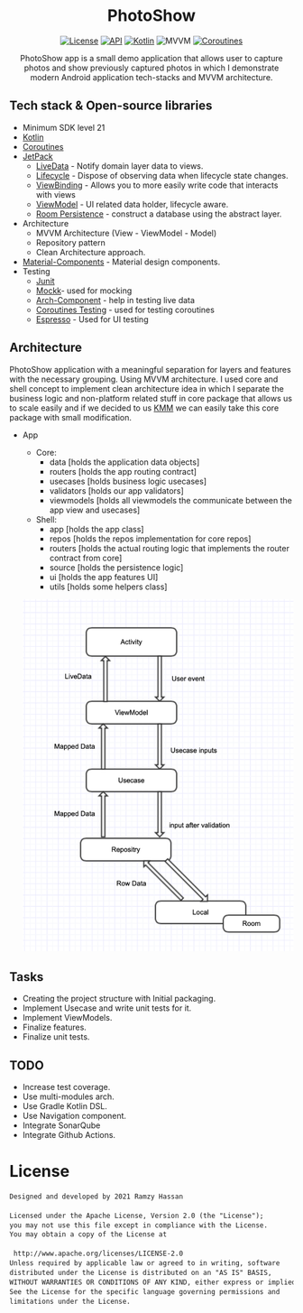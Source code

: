 
<h1 align="center"> PhotoShow </h1>  
  
<p align="center">  
  <a href="https://opensource.org/licenses/Apache-2.0"><img alt="License" src="https://img.shields.io/badge/License-Apache%202.0-blue.svg"/></a>  
  <a href="https://android-arsenal.com/api?level=29"><img alt="API" src="https://img.shields.io/badge/API-29%2B-brightgreen.svg?style=flat"/></a>  
  <a href="https://kotlinlang.org"><img alt="Kotlin" src="https://img.shields.io/badge/Kotlin-1.4.xxx-blue"/></a>  
  <img alt="MVVM" src="https://img.shields.io/badge/MVVM-Architecture-orange"/>  
  <a href="https://developer.android.com/kotlin/coroutines"><img alt="Coroutines" src="https://img.shields.io/badge/Coroutines-Asynchronous-red"/></a>  
</p>  

<p align="center">  
PhotoShow app is a small demo application that allows user to capture photos and show previously captured photos in which I demonstrate modern Android application tech-stacks and MVVM architecture.  
</p>  
  
## Tech stack & Open-source libraries  
- Minimum SDK level 21  
- [Kotlin](https://kotlinlang.org/)  
- [Coroutines](https://github.com/Kotlin/kotlinx.coroutines)  
- [JetPack](https://developer.android.com/jetpack)  
  - [LiveData](https://developer.android.com/topic/libraries/architecture/livedata) - Notify domain layer data to views.  
  - [Lifecycle](https://developer.android.com/topic/libraries/architecture/lifecycle) - Dispose of observing data when lifecycle state changes.  
  - [ViewBinding](https://developer.android.com/topic/libraries/view-binding) - Allows you to more easily write code that interacts with views  
  - [ViewModel](https://developer.android.com/topic/libraries/architecture/viewmodel) - UI related data holder, lifecycle aware.  
  - [Room Persistence](https://developer.android.com/training/data-storage/room) - construct a database using the abstract layer.  
- Architecture  
  - MVVM Architecture (View - ViewModel - Model)  
  - Repository pattern  
  - Clean Architecture approach.  
- [Material-Components](https://github.com/material-components/material-components-android) - Material design components.  
- Testing  
  - [Junit](https://junit.org/junit4/) 
  - [Mockk](https://mockk.io)- used for mocking
  - [Arch-Component](https://developer.android.com/jetpack/androidx/releases/arch-core) - help in testing live data
  - [Coroutines Testing](https://kotlin.github.io/kotlinx.coroutines/kotlinx-coroutines-test/) - used for testing coroutines
  - [Espresso](https://developer.android.com/training/testing/espresso) - Used for UI testing
  
## Architecture  
PhotoShow application with a meaningful separation for layers and features with the necessary grouping. Using MVVM architecture. I used core and shell concept to implement clean architecture idea in which I separate the business logic and non-platform related stuff in core package that allows us to scale easily and if we decided to us [KMM](https://kotlinlang.org/docs/multiplatform.html) we can easily take this core package with small modification. 
- App  
  - Core:  
    - data [holds the application data objects]
    - routers [holds the app routing contract]
    - usecases [holds business logic usecases]
    - validators  [holds our app validators]
    - viewmodels [holds all viewmodels the communicate between the app view and usecases]
  - Shell:  
    - app [holds the app class]
    - repos [holds the repos implementation for core repos]
    - routers [holds the actual routing logic that implements the router contract from core]
    - source [holds the persistence logic]
    - ui [holds the app features UI]
    - utils [holds some helpers class]
    
    
  ![Application Flow Diagram](https://github.com/ramzyhassan44/photos-show/blob/master/app-arch.png)  

  
## Tasks  

 - Creating the project structure with Initial packaging. 
 - Implement Usecase and write unit tests for it. 
 - Implement ViewModels.
 - Finalize features.
 - Finalize unit tests.

## TODO  

 - Increase test coverage. 
 - Use multi-modules arch. 
 - Use Gradle Kotlin DSL. 
 - Use Navigation component.  
 - Integrate SonarQube 
 - Integrate Github Actions. 
  
# License  
```xml  
Designed and developed by 2021 Ramzy Hassan  
  
Licensed under the Apache License, Version 2.0 (the "License");  
you may not use this file except in compliance with the License.  
You may obtain a copy of the License at  
  
 http://www.apache.org/licenses/LICENSE-2.0  
Unless required by applicable law or agreed to in writing, software  
distributed under the License is distributed on an "AS IS" BASIS,  
WITHOUT WARRANTIES OR CONDITIONS OF ANY KIND, either express or implied.  
See the License for the specific language governing permissions and  
limitations under the License.  
```
